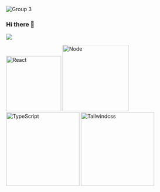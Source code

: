 ![Group 3](https://github.com/jadejamig/jadejamig/assets/57212583/d17bc47a-406e-4b0f-ae11-5f0251e2d745)

### Hi there 👋
![](https://komarev.com/ghpvc/?username=jadejamig)

<!--
**jadejamig/jadejamig** is a ✨ _special_ ✨ repository because its `README.md` (this file) appears on your GitHub profile.

Here are some ideas to get you started:

- 🔭 I’m currently working on ...
- 🌱 I’m currently learning ...
- 👯 I’m looking to collaborate on ...
- 🤔 I’m looking for help with ...
- 💬 Ask me about ...
- 📫 How to reach me: ...
- 😄 Pronouns: ...
- ⚡ Fun fact: ...
-->
<img src="https://github.com/jadejamig/jadejamig/assets/57212583/8a1f3b39-972a-4b01-8afe-42a98308da6c" alt="React" width="150">
<img src="https://github.com/jadejamig/jadejamig/assets/57212583/88ebbd03-db34-4f0e-ab2e-c31947734309" alt="Node" width="180">
<img src="https://github.com/jadejamig/jadejamig/assets/57212583/f9a4eee8-6556-4eaf-9bea-f8a091be6f28" alt="TypeScript" width="200">
<img src="https://github.com/jadejamig/jadejamig/assets/57212583/8dd72763-3b82-45d6-9ba4-c5ad58e32193" alt="Tailwindcss" width="200">


